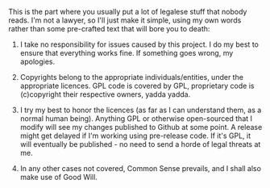 This is the part where you usually put a lot of legalese stuff that nobody reads.  I'm not a lawyer, so I'll just make it simple, using my own words rather than some pre-crafted text that will bore you to death:

1. I take no responsibility for issues caused by this project.  I do my best to ensure that everything works fine.  If something goes wrong, my apologies.

2. Copyrights belong to the appropriate individuals/entities, under the appropriate licences.  GPL code is covered by GPL, proprietary code is (c)copyright their respective owners, yadda yadda.

3. I try my best to honor the licences (as far as I can understand them, as a normal human being).  Anything GPL or otherwise open-sourced that I modify will see my changes published to Github at some point.  A release might get delayed if I'm working using pre-release code.  If it's GPL, it will eventually be published - no need to send a horde of legal threats at me.

4. In any other cases not covered, Common Sense prevails,  and I shall also make use of Good Will.


